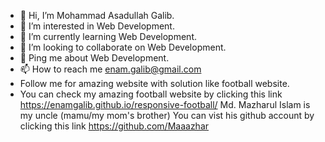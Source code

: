 - 👋 Hi, I’m Mohammad Asadullah Galib.
- 👀 I’m interested in Web Development.
- 🌱 I’m currently learning Web Development.
- 💞️ I’m looking to collaborate on Web Development.
- 💬 Ping me about Web Development.
- 📫 How to reach me enam.galib@gmail.com 
- Follow me for amazing website with solution like football website.
- You can check my amazing football website by clicking this link https://enamgalib.github.io/responsive-football/
Md. Mazharul Islam is my uncle (mamu/my mom's brother)
You can vist his github account by clicking this link https://github.com/Maaazhar

<!---
Mohammad Asadullah Galib/Galib Programming Hero is a ✨ special ✨ repository because its `README.md` (this file) appears on your GitHub profile.
You can click the Preview link to take a look at your changes.
--->
